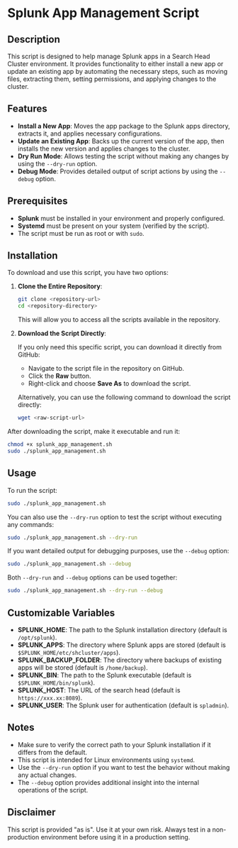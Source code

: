 # Splunk App Management Script

## Description

This script is designed to help manage Splunk apps in a Search Head Cluster environment. It provides functionality to either install a new app or update an existing app by automating the necessary steps, such as moving files, extracting them, setting permissions, and applying changes to the cluster.

## Features

- **Install a New App**: Moves the app package to the Splunk apps directory, extracts it, and applies necessary configurations.
- **Update an Existing App**: Backs up the current version of the app, then installs the new version and applies changes to the cluster.
- **Dry Run Mode**: Allows testing the script without making any changes by using the `--dry-run` option.
- **Debug Mode**: Provides detailed output of script actions by using the `--debug` option.

## Prerequisites

- **Splunk** must be installed in your environment and properly configured.
- **Systemd** must be present on your system (verified by the script).
- The script must be run as root or with `sudo`.

## Installation

To download and use this script, you have two options:

1. **Clone the Entire Repository**:

   ```bash
   git clone <repository-url>
   cd <repository-directory>
   ```

   This will allow you to access all the scripts available in the repository.

2. **Download the Script Directly**:

   If you only need this specific script, you can download it directly from GitHub:

   - Navigate to the script file in the repository on GitHub.
   - Click the **Raw** button.
   - Right-click and choose **Save As** to download the script.

   Alternatively, you can use the following command to download the script directly:

   ```bash
   wget <raw-script-url>
   ```

After downloading the script, make it executable and run it:

```bash
chmod +x splunk_app_management.sh
sudo ./splunk_app_management.sh
```

## Usage

To run the script:

```bash
sudo ./splunk_app_management.sh
```

You can also use the `--dry-run` option to test the script without executing any commands:

```bash
sudo ./splunk_app_management.sh --dry-run
```

If you want detailed output for debugging purposes, use the `--debug` option:

```bash
sudo ./splunk_app_management.sh --debug
```

Both `--dry-run` and `--debug` options can be used together:

```bash
sudo ./splunk_app_management.sh --dry-run --debug
```

## Customizable Variables

- **SPLUNK_HOME**: The path to the Splunk installation directory (default is `/opt/splunk`).
- **SPLUNK_APPS**: The directory where Splunk apps are stored (default is `$SPLUNK_HOME/etc/shcluster/apps`).
- **SPLUNK_BACKUP_FOLDER**: The directory where backups of existing apps will be stored (default is `/home/backup`).
- **SPLUNK_BIN**: The path to the Splunk executable (default is `$SPLUNK_HOME/bin/splunk`).
- **SPLUNK_HOST**: The URL of the search head (default is `https://xxx.xx:8089`).
- **SPLUNK_USER**: The Splunk user for authentication (default is `spladmin`).

## Notes

- Make sure to verify the correct path to your Splunk installation if it differs from the default.
- This script is intended for Linux environments using `systemd`.
- Use the `--dry-run` option if you want to test the behavior without making any actual changes.
- The `--debug` option provides additional insight into the internal operations of the script.

## Disclaimer

This script is provided "as is". Use it at your own risk. Always test in a non-production environment before using it in a production setting.

